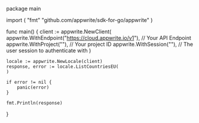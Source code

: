 package main

import (
    "fmt"
	"github.com/appwrite/sdk-for-go/appwrite"
)

func main() {
	client := appwrite.NewClient(
        appwrite.WithEndpoint("https://cloud.appwrite.io/v1"), // Your API Endpoint
        appwrite.WithProject(""), // Your project ID
        appwrite.WithSession(""), // The user session to authenticate with
    )

    locale := appwrite.NewLocale(client)
    response, error := locale.ListCountriesEU(
    )

    if error != nil {
        panic(error)
    }

    fmt.Println(response)
}
